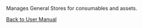 Manages General Stores for consumables and assets.


[Back to User Manual](https://github.com/hmislk/hmis/wiki/User-Manual)